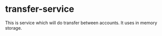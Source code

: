 # transfer-service

This is service which will do transfer between accounts. It uses in memory storage.

